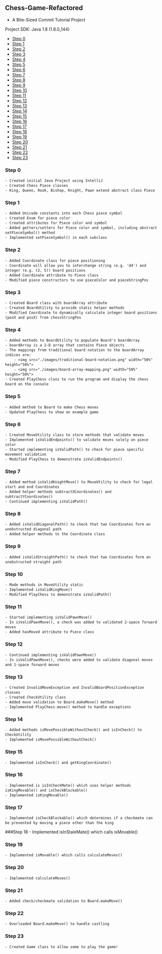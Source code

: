 ## Chess-Game-Refactored
- A Bite-Sized Commit Tutorial Project

Project SDK: Java 1.8 (1.8.0_144)

- [Step 0](#step-0)
- [Step 1](#step-1)
- [Step 2](#step-2)
- [Step 3](#step-3)
- [Step 4](#step-4)
- [Step 5](#step-5)
- [Step 6](#step-6)
- [Step 7](#step-7)
- [Step 8](#step-8)
- [Step 9](#step-9)
- [Step 10](#step-10)
- [Step 11](#step-11)
- [Step 12](#step-12)
- [Step 13](#step-13)
- [Step 14](#step-14)
- [Step 15](#step-15)
- [Step 16](#step-16)
- [Step 17](#step-17)
- [Step 18](#step-18)
- [Step 19](#step-19)
- [Step 20](#step-20)
- [Step 21](#step-21)
- [Step 22](#step-22)
- [Step 23](#step-23)

### Step 0
    - Created initial Java Project using IntelliJ
    - Created Chess Piece classes
    - King, Queen, Rook, Bishop, Knight, Pawn extend abstract class Piece

### Step 1
    - Added Unicode constants into each Chess piece symbol
    - Created Enum for piece color
    - Created attributes for Piece color and symbol
    - Added getters/setters for Piece color and symbol, including abstract setPieceSymbol() method
    - Implemented setPieceSymbol() in each subclass

### Step 2
    - Added Coordinate class for piece positioning
    - Coordinate will allow you to interchange string (e.g. 'd4') and integer (e.g. (2, 5)) board positions
    - Added Coordinate attribute to Piece class
    - Modified piece constructors to use pieceColor and pieceStringPos

### Step 3
    - Created Board class with boardArray attribute
    - Created BoardUtility to provide static helper methods
    - Modified Coordinate to dynamically calculate integer board positions (posX and posX) from chessStringPos

### Step 4
    - Added methods to BoardUtility to populate Board's boardArray
    - boardArray is a 2-D array that contains Piece objects
    - The mappings from traditional board notation to the boardArray indices are:
        - <img src="./images/traditional-board-notation.png" width="50%" height="50%">
        - <img src="./images/board-array-mapping.png" width="50%" height="50%">
    - Created PlayChess class to run the program and display the chess board on the console

### Step 5
    - Added method to Board to make Chess moves
    - Updated PlayChess to show an example game

### Step 6
    - Created MoveUtility class to store methods that validate moves
    - Implemented isValidEndpoints() to validate moves solely on piece color
    - Started implementing isValidPath() to check for piece specific movement validation
    - Modified PlayChess to demonstrate isValidEndpoints()

### Step 7
    - Added method isValidKnightMove() to MoveUtility to check for legal start and end Coordinates
    - Added helper methods subtractXCoordinates() and subtractYCoordinates()
    - Continued implementing isValidPath()

### Step 8
    - Added isValidDiagonalPath() to check that two Coordinates form an unobstructed diagonal path
    - Added helper methods to the Coordinate class

### Step 9
    - Added isValidStraightPath() to check that two Coordinates form an unobstructed straight path

### Step 10
    - Made methods in MoveUtility static
    - Implemented isValidKingMove()
    - Modified PlayChess to demonstrate isValidPath()

### Step 11
    - Started implementing isValidPawnMove()
    - In isValidPawnMove(), a check was added to validated 2-space forward moves
    - Added hasMoved attribute to Piece class

### Step 12
    - Continued implementing isValidPawnMove()
    - In isValidPawnMove(), checks were added to validate diagonal moves and 1-space forward moves

### Step 13
    - Created InvalidMoveException and InvalidBoardPositionException classes
    - Created CheckUtility class
    - Added move validation to Board.makeMove() method
    - Implemented PlayChess.move() method to handle exceptions

### Step 14
    - Added methods isMovePossibleWithoutCheck() and isInCheck() to CheckUtility
    - Implemented isMovePossibleWithoutCheck()

### Step 15
    - Implemented isInCheck() and getKingCoordinate()

### Step 16
    - Implemented is isInCheckMate() which uses helper methods isKingMovable() and isCheckBlockable()
    - Implemented isKingMovable()

### Step 17
    - Implemented isCheckBlockable() which determines if a checkmate can be prevented by moving a piece other than the king

###Step 18
    - Implemented isInStaleMate() which calls isMovable()

### Step 19
    - Implemented isMovable() which calls calculateMoves()

### Step 20
    - Implemented calculateMoves()

### Step 21
    - Added check/checkmate validation to Board.makeMove()

### Step 22
    - Overloaded Board.makeMove() to handle castling

### Step 23
    - Created Game class to allow some to play the game!